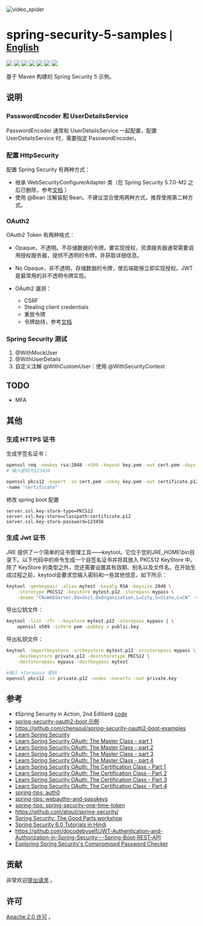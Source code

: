 ![video_spider](https://socialify.git.ci/chensoul/spring-security-5-samples/image?forks=1&issues=1&language=1&name=1&owner=1&stargazers=1&theme=Light)

# <font size="6p">spring-security-5-samples</font> <font size="5p">  | [English](README.md)</font>

<p align="left">
 <a href="https://github.com/chensoul/spring-security-5-samples/workflows/maven.yml"><img src="https://github.com/chensoul/spring-security-5-samples/actions/workflows/maven.yml/badge.svg"></a>
 <a href="/pom.xml"><img src="https://img.shields.io/badge/Spring%20Boot%20Version-2.7.18-blue"></a>
 <a href="/pom.xml"><img src="https://img.shields.io/badge/Java%20Version-11-blue"></a>
	<a href="https://github.com/chensoul/spring-security-5-samples/network/members"><img src="https://img.shields.io/github/forks/chensoul/spring-security-5-samples?style=flat-square&logo=GitHub"></a>
	<a href="https://github.com/chensoul/spring-security-5-samples/watchers"><img src="https://img.shields.io/github/watchers/chensoul/spring-security-5-samples?style=flat-square&logo=GitHub"></a>
	<a href="https://github.com/chensoul/spring-security-5-samples/issues"><img src="https://img.shields.io/github/issues/chensoul/spring-security-5-samples.svg?style=flat-square&logo=GitHub"></a>
	<a href="https://github.com/chensoul/spring-security-5-samples/blob/main/LICENSE"><img src="https://img.shields.io/github/license/chensoul/spring-security-5-samples.svg?style=flat-square"></a>
</p>

基于 Maven 构建的 Spring Security 5 示例。

## 说明

### PasswordEncoder 和 UserDetailsService

PasswordEncoder 通常和 UserDetailsService 一起配置，配置 UserDetailsService 时，需要指定 PasswordEncoder。

### 配置 HttpSecurity

配置 Spring Security 有两种方式：
- 继承 WebSecurityConfigurerAdapter 类（在 Spring Security 5.7.0-M2
   之后已删除，参考[文档](https://spring.io/blog/2022/02/21/spring-security-without-the-websecurityconfigureradapter)
   ）
- 使用
   @Bean 注解装配 Bean。不建议混合使用两种方式，推荐使用第二种方式。

### OAuth2

OAuth2 Token 有两种格式：
- Opaque，不透明。不存储数据的令牌。要实现授权，资源服务器通常需要调用授权服务器，提供不透明的令牌，并获取详细信息。
- No Opaque，非不透明，存储数据的令牌，使后端能够立即实现授权。JWT 是最常用的非不透明令牌实现。

- OAuth2 漏洞：
    - CSRF
    - Stealing client credentials
    - 重放令牌
    - 令牌劫持，参考[文档](https://blog.intothesymmetry.com/2015/06/on-oauth-token-hijacks-for-fun-and.html)

### Spring Security 测试
 
1. @WithMockUser
2. @WithUserDetails
3. 自定义注解 @WithCustomUser：使用 @WithSecurityContext

## TODO

- MFA

## 其他

### 生成 HTTPS 证书

生成字签名证书：

```bash
openssl req -newkey rsa:2048 -x509 -keyout key.pem -out cert.pem -days 365
# 输入密码为123456

openssl pkcs12 -export -in cert.pem -inkey key.pem -out certificate.p12
-name "certificate"
```

修改 spring boot 配置

```properties
server.ssl.key-store-type=PKCS12
server.ssl.key-store=classpath:certificate.p12
server.ssl.key-store-password=123456
```

### 生成 Jwt 证书

JRE 提供了一个简单的证书管理工具——keytool。它位于您的JRE_HOME\bin目录下。以下代码中的命令生成一个自签名证书并将其放入
PKCS12 KeyStore 中。除了 KeyStore 的类型之外，您还需要设置其有效期、别名以及文件名。在开始生成过程之前，keytool会要求您输入密码和一些其他信息，如下所示：

```bash
keytool -genkeypair -alias mytest -keyalg RSA -keysize 2048 \
    -storetype PKCS12 -keystore mytest.p12 -storepass mypass \
    -dname "CN=WebServer,OU=Unit,O=Organization,L=City,S=State,C=CN" -validity 3650
```

导出公钥文件：

```bash
keytool -list -rfc --keystore mytest.p12 -storepass mypass | \
    openssl x509 -inform pem -pubkey > public.key
```

导出私钥文件：

```bash
keytool -importkeystore -srckeystore mytest.p12 -srcstorepass mypass \
    -destkeystore private.p12 -deststoretype PKCS12 \
    -deststorepass mypass -destkeypass mytest

#输入 storepass 密码 
openssl pkcs12 -in private.p12 -nodes -nocerts -out private.key
```

## 参考

- 《Spring Security in Action, 2nd
  Edition》 [code](https://manning-content.s3.amazonaws.com/download/9/cdd7a3a-1962-44d0-b637-59a805d0e18c/spring_security_in_action_source_code.zip)
- [spring-security-oauth2-boot 示例](https://github.com/spring-attic/spring-security-oauth2-boot/tree/main/samples)
- https://github.com/chensoul/spring-security-oauth2-boot-examples
- [Learn Spring Security](https://github.com/eugenp/learn-spring-security)
- [Learn Spring Security OAuth: The Master Class - part 1](https://coursehunters.online/t/learn-spring-security-oauth-the-master-class-part-1)
- [Learn Spring Security OAuth: The Master Class - part 2](https://coursehunters.online/t/learn-spring-security-oauth-the-master-class-part-2)
- [Learn Spring Security OAuth: The Master Class - part 3](https://coursehunters.online/t/learn-spring-security-oauth-the-master-class-part-3)
- [Learn Spring Security OAuth: The Master Class - part 4](https://coursehunters.online/t/learn-spring-security-oauth-the-master-class-part-4)
- [Learn Spring Security OAuth: The Certification Class - Part 1](https://coursehunters.online/t/learn-spring-security-oauth-the-certification-class-part-1)
- [Learn Spring Security OAuth: The Certification Class - Part 2](https://coursehunters.online/t/learn-spring-security-oauth-the-certification-class-part-2)
- [Learn Spring Security OAuth: The Certification Class - Part 3](https://coursehunters.online/t/learn-spring-security-oauth-the-certification-class-part-3)
- [Learn Spring Security OAuth: The Certification Class - Part 4](https://coursehunters.online/t/learn-spring-security-oauth-the-certification-class-part-4)
- [spring-tips: auth0](https://github.com/spring-tips/auth0)
- [spring-tips: webauthn-and-passkeys](https://github.com/spring-tips/webauthn-and-passkeys)
- [spring-tips: spring-security-one-time-token](https://github.com/spring-tips/spring-security-one-time-token)
- https://github.com/atquil/spring-security/
- [Spring Security: The Good Parts workshop](https://github.com/Kehrlann/spring-security-architecture-workshop)
- [Spring Security 6.0 Tutorials in Hindi](https://github.com/becoderpavy/spring_boot_tutorial.git)
- https://github.com/docodebyself/JWT-Authentication-and-Authorization-in-Spring-Security---Spring-Boot-REST-API
- [Exploring Spring Security's Compromised Password Checker](https://dimitri.codes/spring-security-compromisedpasswordchecker/)

## 贡献

非常欢迎[提出请求](https://help.github.com/articles/creating-a-pull-request) 。

## 许可

[Apache 2.0 许可](https://www.apache.org/licenses/LICENSE-2.0.html) 。


